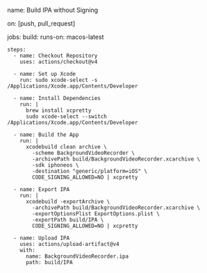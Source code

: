 name: Build IPA without Signing

on: [push, pull_request]

jobs:
  build:
    runs-on: macos-latest

    steps:
      - name: Checkout Repository
        uses: actions/checkout@v4

      - name: Set up Xcode
        run: sudo xcode-select -s /Applications/Xcode.app/Contents/Developer

      - name: Install Dependencies
        run: |
          brew install xcpretty
          sudo xcode-select --switch /Applications/Xcode.app/Contents/Developer

      - name: Build the App
        run: |
          xcodebuild clean archive \
            -scheme BackgroundVideoRecorder \
            -archivePath build/BackgroundVideoRecorder.xcarchive \
            -sdk iphoneos \
            -destination "generic/platform=iOS" \
            CODE_SIGNING_ALLOWED=NO | xcpretty

      - name: Export IPA
        run: |
          xcodebuild -exportArchive \
            -archivePath build/BackgroundVideoRecorder.xcarchive \
            -exportOptionsPlist ExportOptions.plist \
            -exportPath build/IPA \
            CODE_SIGNING_ALLOWED=NO | xcpretty

      - name: Upload IPA
        uses: actions/upload-artifact@v4
        with:
          name: BackgroundVideoRecorder.ipa
          path: build/IPA
